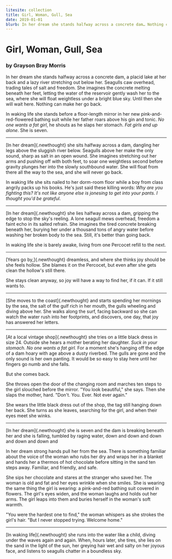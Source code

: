 ```yaml
---
litesite: collection
title: Girl, Woman, Gull, Sea
date: 2019-01-01
blurb: In her dream she stands halfway across a concrete dam… Nothing can make her go back.
---
```

# Girl, Woman, Gull, Sea

### by Grayson Bray Morris

In her dream she stands halfway across a concrete dam, a placid lake at
her back and a lazy river stretching out below her. Seagulls caw
overhead, trading tales of salt and freedom. She imagines the concrete
melting beneath her feet, letting the water of the reservoir gently wash
her to the sea, where she will float weightless under a bright blue sky.
Until then she will wait here. Nothing can make her go back.

In waking life she stands before a floor-length mirror in her new
pink-and-red-flowered bathing suit while her father roars above his gin
and tonic. *No one wants a fat girl*, he shouts as he slaps her stomach.
*Fat girls end up alone*. She is seven.

------------------------------------------------------------------------

[In her dream]{.newthought} she sits halfway across a dam, dangling her
legs above the sluggish river below. Seagulls above her make the only
sound, sharp as salt in an open wound. She imagines stretching out her
arms and pushing off with both feet, to soar one weightless second
before gravity plunges her into the slowly southbound water. She will
float from there all the way to the sea, and she will never go back.

In waking life she sits nailed to her dorm-room floor while a boy from
class angrily packs up his books. He's just said these killing words:
*Why are you fighting this? It's not like anyone else is jonesing to get
into your pants. I thought you'd be grateful*.

------------------------------------------------------------------------

[In her dream]{.newthought} she lies halfway across a dam, gripping the
edge to stop the sky's reeling. A lone seagull mews overhead, freedom a
faint echo in its salted refrain. She imagines the tired concrete
breaking beneath her, burying her under a thousand tons of angry water
before washing her broken body to the sea. Still, it's better than going
back.

In waking life she is barely awake, living from one Percocet refill to
the next.

------------------------------------------------------------------------

[Years go by,]{.newthought} dreamless, and where she thinks joy should
be she feels hollow. She blames it on the Percocet, but even after she
gets clean the hollow's still there.

She stays clean anyway, so joy will have a way to find her, if it can.
If it still wants to.

------------------------------------------------------------------------

[She moves to the coast]{.newthought} and starts spending her mornings
by the sea, the salt of the gulf rich in her mouth, the gulls wheeling
and diving above her. She walks along the surf, facing backward so she
can watch the water rush into her footprints, and discovers, one day,
that joy has answered her letters.

------------------------------------------------------------------------

[At a local vintage shop]{.newthought} she tries on a little black dress
in size 24. Outside she hears a mother berating her daughter. *Suck in
your stomach. No one wants a fat girl.* For a moment she's hanging off
the edge of a dam hoary with age above a dusty riverbed. The gulls are
gone and the only sound is her own panting. It would be so easy to stay
here until her fingers go numb and she falls.

But she comes back.

She throws open the door of the changing room and marches ten steps to
the girl slouched before the mirror. "You look beautiful," she says.
Then she slaps the mother, hard. "Don't. You. Ever. Not ever again."

She wears the little black dress out of the shop, the tag still hanging
down her back. She turns as she leaves, searching for the girl, and when
their eyes meet she winks.

------------------------------------------------------------------------

[In her dream]{.newthought} she is seven and the dam is breaking beneath
her and she is falling, tumbled by raging water, down and down and down
and down and down and

In her dream strong hands pull her from the sea. There is something
familiar about the voice of the woman who rubs her dry and wraps her in
a blanket and hands her a thermos of hot chocolate before sitting in the
sand ten steps away. Familiar, and friendly, and safe.

She sips her chocolate and stares at the stranger who saved her. The
woman is old and fat and her eyes wrinkle when she smiles. She is
wearing the same thing the girl is wearing: a pink-and-red bathing suit
covered in flowers. The girl's eyes widen, and the woman laughs and
holds out her arms. The girl leaps into them and buries herself in the
woman's soft warmth.

"You were the hardest one to find," the woman whispers as she strokes
the girl's hair. "But I never stopped trying. Welcome home."

------------------------------------------------------------------------

[In waking life]{.newthought} she runs into the water like a child,
diving under the waves again and again. When, hours later, she tires,
she lies on the sand in the light of the sun, her greying hair wet and
salty on her joyous face, and listens to seagulls chatter in a boundless
sky.
